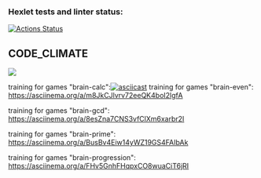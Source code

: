 ### Hexlet tests and linter status:
[![Actions Status](https://github.com/BananaCat1337/frontend-project-44/actions/workflows/hexlet-check.yml/badge.svg)](https://github.com/BananaCat1337/frontend-project-44/actions)
## CODE_CLIMATE
<a href="https://codeclimate.com/github/BananaCat1337/frontend-project-44/maintainability"><img src="https://api.codeclimate.com/v1/badges/fc018fb0c3d143688c24/maintainability" /></a>

training for games "brain-calc":[![asciicast](https://asciinema.org/a/OYuxqJ0EVo2xbfGFbuduoPNYM.svg)](https://asciinema.org/a/OYuxqJ0EVo2xbfGFbuduoPNYM)
training for games "brain-even": https://asciinema.org/a/m8JkCJlvrv72eeQK4boI2lgfA

training for games "brain-gcd": https://asciinema.org/a/8esZna7CNS3vfClXm6xarbr2I

training for games "brain-prime": https://asciinema.org/a/BusBv4Eiw14yWZ19GS4FAIbAk

training for games "brain-progression": https://asciinema.org/a/FHv5GnhFHqpxCO8wuaCiT6jRI